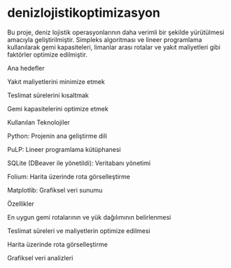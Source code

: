 # denizlojistikoptimizasyon

Bu proje, deniz lojistik operasyonlarının daha verimli bir şekilde yürütülmesi amacıyla geliştirilmiştir. Simpleks algoritması ve lineer programlama kullanılarak gemi kapasiteleri, limanlar arası rotalar ve yakıt maliyetleri gibi faktörler optimize edilmiştir.

Ana hedefler

Yakıt maliyetlerini minimize etmek

Teslimat sürelerini kısaltmak

Gemi kapasitelerini optimize etmek



Kullanılan Teknolojiler

Python: Projenin ana geliştirme dili

PuLP: Lineer programlama kütüphanesi

SQLite (DBeaver ile yönetildi): Veritabanı yönetimi

Folium: Harita üzerinde rota görselleştirme

Matplotlib: Grafiksel veri sunumu



Özellikler

En uygun gemi rotalarının ve yük dağılımının belirlenmesi

Teslimat süreleri ve maliyetlerin optimize edilmesi

Harita üzerinde rota görselleştirme

Grafiksel veri analizleri


